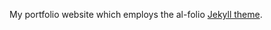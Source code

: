 My portfolio website which employs the al-folio [Jekyll theme](https://github.com/alshedivat/al-folio).
